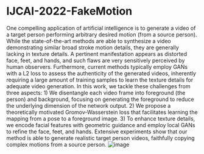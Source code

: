 # IJCAI-2022-FakeMotion
One compelling application of artificial intelligence is to generate a video of a target person performing arbitrary desired motion (from a source person). While the state-of-the-art methods are able to synthesize a video demonstrating similar broad stroke motion details, they are generally lacking in texture details. A pertinent manifestation appears as distorted face, feet, and hands, and such flaws are very sensitively perceived by human observers. Furthermore, current methods typically employ GANs with a L2 loss to assess the authenticity of the generated videos, inherently requiring a large amount of training samples to learn the texture details for adequate video generation. In this work, we tackle these challenges from three aspects: 1) We disentangle each video frame into foreground (the person) and background, focusing on generating the foreground to reduce the underlying dimension of the network output. 2) We propose a theoretically motivated Gromov-Wasserstein loss that facilitates learning the mapping from a pose to a foreground image. 3) To enhance texture details, we encode facial features with geometric guidance and employ local GANs to refine the face, feet, and hands. Extensive experiments show that our method is able to generate realistic target person videos, faithfully copying complex motions from a source person. 
![image](https://github.com/Sifann/FakeMotion/edit/main/method.jpg)

